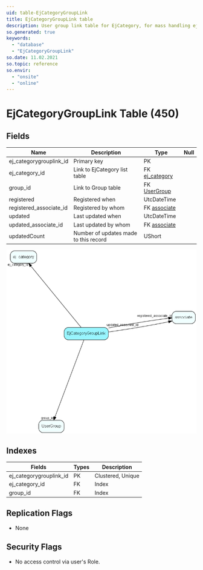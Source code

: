 ```yaml
---
uid: table-EjCategoryGroupLink
title: EjCategoryGroupLink table
description: User group link table for EjCategory, for mass handling ej_category members
so.generated: true
keywords:
  - "database"
  - "EjCategoryGroupLink"
so.date: 11.02.2021
so.topic: reference
so.envir:
  - "onsite"
  - "online"
---
```


# EjCategoryGroupLink Table (450)

## Fields

| Name | Description | Type | Null |
|------|-------------|------|:----:|
|ej\_categorygrouplink\_id|Primary key|PK| |
|ej\_category\_id|Link to EjCategory list table|FK [ej_category](ej-category.md)| |
|group\_id|Link to Group table|FK [UserGroup](usergroup.md)| |
|registered|Registered when|UtcDateTime| |
|registered\_associate\_id|Registered by whom|FK [associate](associate.md)| |
|updated|Last updated when|UtcDateTime| |
|updated\_associate\_id|Last updated by whom|FK [associate](associate.md)| |
|updatedCount|Number of updates made to this record|UShort| |


![EjCategoryGroupLink table relationship diagram](./media/EjCategoryGroupLink.png)

## Indexes

| Fields | Types | Description |
|--------|-------|-------------|
|ej\_categorygrouplink\_id |PK |Clustered, Unique |
|ej\_category\_id |FK |Index |
|group\_id |FK |Index |

## Replication Flags

* None

## Security Flags

* No access control via user's Role.

